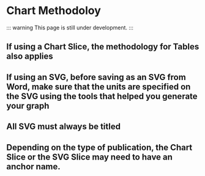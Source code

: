 # Chart Methodoloy

::: warning
This page is still under development.
:::

## If using a Chart Slice, the methodology for Tables also applies

## If using an SVG, before saving as an SVG from Word, make sure that the units are specified on the SVG using the tools that helped you generate your graph

## All SVG must always be titled

## Depending on the type of publication, the Chart Slice or the SVG Slice may need to have an anchor name.